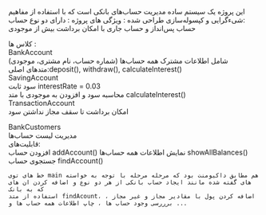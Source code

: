   این پروژه یک سیستم ساده مدیریت حساب‌های بانکی است که با استفاده از مفاهیم شیءگرایی و کپسوله‌سازی طراحی شده :
  ویژگی های پروژه :
  دارای دو نوع حساب:  
   حساب پس‌انداز و حساب جاری با امکان برداشت بیش از موجودی   

کلاس ها :  
BankAccount  
    شامل اطلاعات مشترک همه حساب‌ها (شماره حساب، نام مشتری، موجودی)  
    متدهای اصلی:deposit(), withdraw(), calculateInterest()  
SavingAccount  
     سود ثابت interestRate = 0.03  
    محاسبه سود و افزودن به موجودی با متد calculateInterest()  
TransactionAccount  
    امکان برداشت تا سقف مجاز 
    نداشتن سود  

BankCustomers  
    مدیریت لیست حساب‌ها  
    قابلیت‌های:  
      افزودن حساب addAccount() 
      نمایش اطلاعات همه حساب‌ها showAllBalances()  
      جستجوی حساب findAccount() 

    خط های توی main هم مطابق داکیومنت بود که مرحله مرحله با توجه به خواسته های گفته شده مانند ایجاد حساب بانکی از هر دو نوع و اضافه کردن ان های که به بانک 
    استفاده از متد findAcount، اضافه کردن پول با مقادیر مجاز و غیر مجاز ، برررسی وجود حساب ها ، چاپ اطلاعات همه حساب ها و ...
